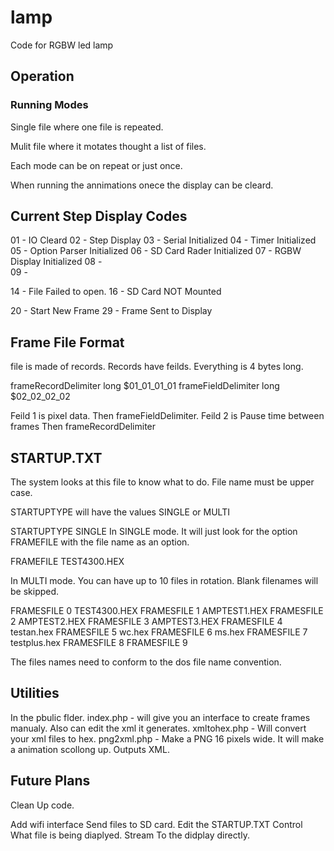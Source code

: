 # lamp
Code for RGBW led lamp 

## Operation

### Running Modes

Single file where one file is repeated.

Mulit file where it motates thought a list of files.

Each mode can be on repeat or just once.

When running the annimations onece the display can be cleard.

## Current Step Display Codes

01	-	IO Cleard
02	-	Step Display
03	-	Serial Initialized
04	-	Timer Initialized
05	-	Option Parser Initialized
06	-	SD Card Rader Initialized
07	-	RGBW Display Initialized
08	-	
09	-	

14	-	File Failed to open.
16	-	SD Card NOT Mounted

20	-	Start New Frame
29	-	Frame Sent to Display

## Frame File Format

file is made of records. Records have feilds. Everything is 4 bytes long.

frameRecordDelimiter long  $01_01_01_01
frameFieldDelimiter  long  $02_02_02_02

Feild 1 is pixel data. 
Then  frameFieldDelimiter.
Feild 2 is Pause time between frames
Then frameRecordDelimiter

## STARTUP.TXT

The system looks at this file to know what to do. File name must be upper case.

STARTUPTYPE will have the values SINGLE or MULTI

STARTUPTYPE SINGLE
In SINGLE mode.
It will just look for the option FRAMEFILE with the file name as an option.

FRAMEFILE TEST4300.HEX

In MULTI mode.
You can have up to 10 files in rotation. Blank filenames will be skipped.


FRAMESFILE 0 TEST4300.HEX
FRAMESFILE 1 AMPTEST1.HEX
FRAMESFILE 2 AMPTEST2.HEX
FRAMESFILE 3 AMPTEST3.HEX
FRAMESFILE 4 testan.hex
FRAMESFILE 5 wc.hex
FRAMESFILE 6 ms.hex
FRAMESFILE 7 testplus.hex
FRAMESFILE 8 
FRAMESFILE 9 

The files names need to conform to the dos file name convention.

## Utilities

In the pbulic flder.
	index.php	-	will give you an interface to create frames manualy. Also can edit the xml it generates.
	xmltohex.php	-	Will convert your xml files to hex.
	png2xml.php	-	Make a PNG 16 pixels wide. It will make a animation scollong up. Outputs XML.

## Future Plans

Clean Up code.

Add wifi interface
	Send files to SD card.
	Edit the STARTUP.TXT
	Control What file is being diaplyed.
	Stream To the didplay directly.
	
	
	
	
	
	
	